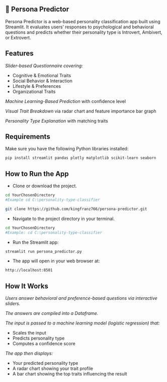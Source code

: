 ## **🧠 Persona Predictor**
Persona Predictor is a web-based personality classification app built using Streamlit. It evaluates users’ responses to psychological and behavioral questions and predicts whether their personality type is Introvert, Ambivert, or Extrovert.

## **Features**
_Slider-based Questionnaire covering:_
- Cognitive & Emotional Traits
- Social Behavior & Interaction
- Lifestyle & Preferences
- Organizational Traits
 
_Machine Learning-Based Prediction_ with confidence level

_Visual Trait Breakdown_ via radar chart and feature importance bar graph

_Personality Type Explanation_ with matching traits

## **Requirements**
Make sure you have the following Python libraries installed:  
```bash
pip install streamlit pandas plotly matplotlib scikit-learn seaborn  
```

## **How to Run the App**
- Clone or download the project.
 ```bash
cd YourChosenDirectory
#Example cd C:\personality-type-classifier

git clone https://github.com/kingfranz766/persona-predictor.git
```

- Navigate to the project directory in your terminal.
```bash
cd YourChosenDirectory
#Example: cd C:\personality-type-classifier
```
- Run the Streamlit app:
```bash
streamlit run persona_predictor.py
```
- The app will open in your web browser at:
```bash
http://localhost:8501
```

## **How It Works**
_Users answer behavioral and preference-based questions via interactive sliders._

_The answers are compiled into a Dataframe._

_The input is passed to a machine learning model (logistic regression) that:_
  - Scales the input
  - Predicts personality type
  - Computes a confidence score

_The app then displays:_
  - Your predicted personality type
  - A radar chart showing your trait profile
  - A bar chart showing the top traits influencing the result
